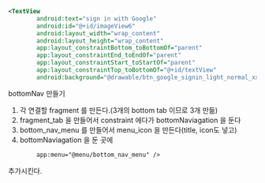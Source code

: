```xml
<TextView
        android:text="sign in with Google"
        android:id="@+id/imageView6"
        android:layout_width="wrap_content"
        android:layout_height="wrap_content"
        app:layout_constraintBottom_toBottomOf="parent"
        app:layout_constraintEnd_toEndOf="parent"
        app:layout_constraintStart_toStartOf="parent"
        app:layout_constraintTop_toBottomOf="@+id/textView"
        android:background="@drawable/btn_google_signin_light_normal_xxhdpi" />
```

bottomNav 만들기
1. 각 연결할 fragment 를 만든다.(3개의 bottom tab 이므로 3개 만듦)
2. fragment_tab 을 만들어서 constraint 에다가 bottomNaviagation 을 둔다
3. bottom_nav_menu 를 만들어서 menu_icon 을 만든다(title, icon도 넣고)
4. bottomNaviagation 을 둔 곳에 
```xml
        app:menu="@menu/bottom_nav_menu" />

```
추가시킨다.
